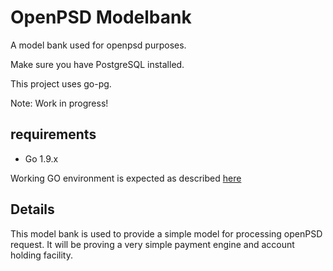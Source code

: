 # OpenPSD Modelbank

A model bank used for openpsd purposes.

Make sure you have PostgreSQL installed.

This project uses go-pg.

Note: Work in progress!

## requirements

* Go 1.9.x

Working GO environment is expected as described [here](https://golang.org/doc/code.html#GOPATH) 

## Details

This model bank is used to provide a simple model for processing openPSD request.
It will be proving a very simple payment engine and account holding facility.

